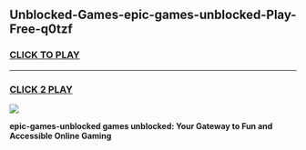 
## Unblocked-Games-epic-games-unblocked-Play-Free-q0tzf
<h3>
<a href="https://premium76.site?title=epic-games-unblocked&ref=10A">CLICK TO PLAY</a></h3>
<hr>

<h3>
<a href="https://premium76.site?title=epic-games-unblocked&ref=10A">CLICK 2 PLAY</a>
  
</h3>

<a href="https://premium76.site?title=epic-games-unblocked&ref=10A"><img src="https://clearcache.store/games.png"></a>


**epic-games-unblocked games unblocked: Your Gateway to Fun and Accessible Online Gaming**
